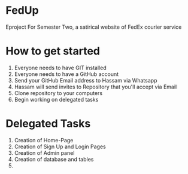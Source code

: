# FedUp
Eproject For Semester Two, a satirical website of FedEx courier service

# How to get started

1. Everyone needs to have GIT installed
2. Everyone needs to have a GitHub account
3. Send your GitHub Email address to Hassam via Whatsapp
4. Hassam will send invites to Repository that you'll accept via Email
5. Clone repository to your computers
6. Begin working on delegated tasks

# Delegated Tasks

1. Creation of Home-Page
2. Creation of Sign Up and Login Pages
3. Creation of Admin panel
4. Creation of database and tables
5. 

